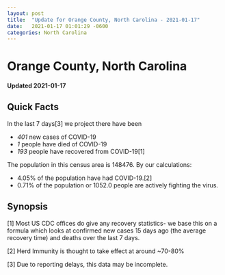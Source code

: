 ```yaml
---
layout: post
title:  "Update for Orange County, North Carolina - 2021-01-17"
date:   2021-01-17 01:01:29 -0600
categories: North Carolina
---
```


# Orange County, North Carolina
#### Updated 2021-01-17

## Quick Facts

In the last 7 days[3] we project there have been
- *401* new cases of COVID-19
- *1* people have died of COVID-19
- *193* people have recovered from COVID-19[1]

The population in this census area is 148476. By our calculations:
- 4.05% of the population have had COVID-19.[2]
- 0.71% of the population or 1052.0 people are actively fighting the virus.

## Synopsis




[1] Most US CDC offices do give any recovery statistics- we base this on a formula which looks at confirmed new cases
15 days ago (the average recovery time) and deaths over the last 7 days.

[2] Herd Immunity is thought to take effect at around ~70-80%

[3] Due to reporting delays, this data may be incomplete.
 
    